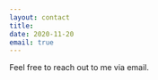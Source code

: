 ```yaml
---
layout: contact
title: 
date: 2020-11-20 
email: true 
---
```


Feel free to reach out to me via email.
